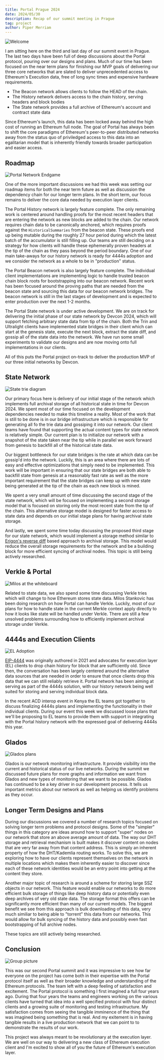 ```yaml
---
title: Portal Prague 2024
date: 2024/05/30
description: Recap of our summit meeting in Prague
tag: project
author: Piper Merriam
---
```


![Welcome](../../public/images/2024-prague-welcome.jpeg)

I am sitting here on the third and last day of our summit event in Prague.  The
last two days have been full of deep discussions about the Portal protocol,
pouring over our designs and plans.  Much of our time has been focused on the
near term plans for finishing our MVP goals of delivering our three core
networks that are slated to deliver unprecedented access to Ethereum's
Execution data, free of long sync times and expensive hardware requirements.

- The Beacon network allows clients to follow the HEAD of the chain.
- The History network delivers access to the chain history, serving headers and block bodies
- The State network provides a full archive of Ethereum's account and contract state data

Since Ethereum's launch, this data has been locked away behind the high cost of
running an Ethereum full node.  The goal of Portal has always been to shift the
core paradigms of Ethereum's peer-to-peer distributed networks away from the
status quo of priviledged access to this data into an egalitarian model that is
inherently friendly towards broader participation and easier access.  

## Roadmap

![Portal Network Endgame](../../public/images/2024-prague-endgame-portal.jpeg)

One of the more important discussions we had this week was setting our roadmap
items for both the near term future as well as discussion the dependency chain
for our longer term plans.  In the short term, our focus remains to deliver the
core data needed by execution layer clients.

The Portal History network is largely feature complete.  The only remaining work is
centered around handling proofs for the most recent headers that are entering
the network as new blocks are added to the chain.  Our network requires chain
data to be canonically anchored, which requires proofs against the
`HistoricalSummaries` from the beacon state.  These proofs end up being mutable
during the roughly 27 hour period during which the latest batch of the
accumulator is still filling up.  Our teams are still deciding on a strategy
for how clients will handle these ephemerally proven headers at the tip of the
chain as they pass beyond the period boundary. One of our main take-aways for
our history network is ready for 4444s adoption and we consider the network as
a whole to be in "production" status.

The Portal Beacon network is also largely feature complete. The individual client
implementations are implementing logic to handle trusted beacon chain block
roots for bootstrapping into our beacon network. Recent work has been focused
around the proving paths that are needed from the beacon state and sourcing
this data for our beacon network bridges.  The beacon network is still in the
last stages of development and is expected to enter production over the next
1-2 months.

The Portal State network is under active development. We are on track for
delivering the initial phase of our state network by Devcon 2024, which will
support fetching arbitrary state data from tip of the chain. Both the Trin and
Ultralight clients have implemented state bridges in their client which can
start at the genesis state, execute the next block, extract the state diff, and
gossip all of the state data into the network. We have run some small
experiments to validate our designs and are now moving onto full
implementations in our clients.

All of this puts the Portal project on-track to deliver the production MVP of
our three initial networks by Devcon.

## State Network

![State trie diagram](../../public/images/2024-prague-state-diagram.jpeg)

Our primary focus here is delivery of our initial stage of the network which
implements full archival storage of all historical state in time for Devcon
2024. We spent most of our time focused on the development dependencies needed
to make this timeline a reality. Most of the work that is still to be done is
in our bridge infrastructure which is responsible for generating all fo the
trie data and gossiping it into our network. Our client teams have found that
supporting the actual content types for state network is relatively simple. Our
current plan is to initialize our network with a snapshot of the state taken
near the tip while in parallel we work forward from genesis to backfill all of
the historical state data.

Our biggest bottleneck for our state bridges is the rate at which data can be
gossip'd into the network.  Luckily, this is an area where there are lots of
easy and effective optimizations that simply need to be implemented.  This work
will be important in ensuring that our state bridges are both able to backfill
state from genesis at a reasonably fast rate as well as the more important
requirement that the state bridges can keep up with new state being generated
at the tip of the chain as each new block is mined.

We spent a very small amount of time discussing the second stage of the state
network, which will be focused on implementing a second storage model that is
focused on storing only the most recent state from the tip of the chain. This
alternative storage model is designed for faster access to state data and
depends on our initial stage plans for having archival state storage.

And lastly, we spent some time today discussing the proposed third stage for
our state network, which would implement a storage method similar to [Erigon's
reverse
diff](https://github.com/ledgerwatch/erigon/blob/main/docs/programmers_guide/db_walkthrough.MD)
based approach to archival storage.  This model would reduce the overall
storage requirements for the network and be a building block for more efficient
syncing of archival nodes.  This topic is still being actively researched.


## Verkle & Portal

![Milos at the whiteboard](../../public/images/2024-prague-milos-whiteboard.jpg)

Related to state data, we also spend some time discussing Verkle tries which
will change to how Ethereum stores state data. Milos Stankovic has been doing
research on how Portal can handle Verkle.  Luckily, most of our plans for how
to handle state in the current Merkle context apply directly to how it looks
like state will be handled under Verkle. There are still a few unsolved
problems surrounding how to efficiently implement archival storage under
Verkle.


## 4444s and Execution Clients

![EL Adoption](../../public/images/2024-prague-el-adoption.jpeg)

[EIP-4444](https://eips.ethereum.org/EIPS/eip-4444) was originally authored in
2021 and advocates for execution layer (EL) clients to drop chain history for
block that are sufficiently old.  Since then, the conversation has been largely
centered around the alternative data sources that are needed in order to ensure
that once clients drop this data that we can still reliably retrieve it.
Portal network has been aiming at serving as part of the 4444s solution, with
our history network being well suited for storing and serving individual block
data.

In the recent ACD interop event in Kenya the EL teams got together to discuss
finalizing 4444s plans and implementing the functionality in their individual
clients. During our event this week we discussed loose plans that we'll be
proposing to EL teams to provide them with support in integrating with the
Portal history network with the expressed goal of delivering 4444s this year.

## Glados

![Glados plans](../../public/images/2024-prague-glados-plans.jpeg)

Glados is our network monitoring infrastructure. It provide visibility into the
current and historical status of our live networks. During the summit we
discussed future plans for more graphs and information we want from Glados and
new types of monitoring that we want to be possible.  Glados has continued to
be a key driver in our development process. It tells us important metrics about
our network as well as helping us identify problems as they occur.


## Longer Term Designs and Plans

During our discussions we covered a number of research topics focused on
solving longer term problems and protocol designs.  Some of the "simpler"
things in this category are ideas around how to support "super" nodes on our
network that store an above average amount of data.  The way our DHT storage
and retrieval mechanism is built makes it discover content on nodes that are
very far away from that content address.  This is simply an inherent property
of how the DHT/Kademlia routing works.  To solve this, we are exploring how to
have our clients represent themselves on the network in multiple locations
which makes them inherently easier to discover since each of these network
identities would be an entry point into getting at the content they store.

Another major topic of research is around a scheme for storing large SSZ
objects in our network.  This feature would enable our networks to do more
efficient bulk storage of things like deep history data or potentially even
deep archives of very old state data.  The storage format this offers can be
significantly more efficient than many of our current models.  The biggest
benefit we see from this approach is bulk downloading of this data, very much
similiar to being able to "torrent" this data from our networks.  This would
allow for bulk syncing of the history data and possibly even fast bootstrapping
of full archive nodes.

These topics are still actively being researched.


## Conclusion

![Group picture](../../public/images/2024-prague-group.jpeg)

This was our second Portal summit and it was impressive to see how far everyone
on the project has come both in their expertise with the Portal protocol itself
as well as their broader knowledge and understanding of the Ethereum protocols.
The team left with a deep feeling of satisfaction and excitement.  The Portal
protocol is something I first imagined a full four years ago.  During that four
years the teams and engineers working on the various clients have turned that
idea into a well specified protocol with four distinct clients and a growing
suite of monitoring and testing infrastructure.  My satisfaction comes from
seeing the tangible imminence of the thing that was imagined being something
that is real.  And my exitement is in having tangible results in a live
production network that we can point to to demonstrate the results of our work.

This project was always meant to be revolutionary at the execution layer. We
are well on our way to delivering a new class of Ethereum execution client and
I'm excited to show all of you the future of Ethereum's execution layer.
